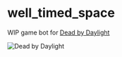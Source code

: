 # well_timed_space

WIP game bot for [Dead by Daylight](https://store.steampowered.com/app/381210/Dead_by_Daylight/)

![Dead by Daylight](https://assets.deadbydaylight.com/DBD_Website_Keyart_d3b7a9628d.jpg)
